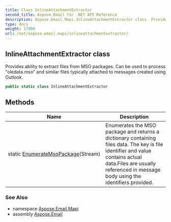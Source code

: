 ```yaml
---
title: Class InlineAttachmentExtractor
second_title: Aspose.Email for .NET API Reference
description: Aspose.Email.Mapi.InlineAttachmentExtractor class. Provides ability to extract files from MSO packages. Can be used to process oledata.mso and similar files typically attached to messages created using Outlook
type: docs
weight: 17900
url: /net/aspose.email.mapi/inlineattachmentextractor/
---
```

## InlineAttachmentExtractor class

Provides ability to extract files from MSO packages. Can be used to process "oledata.mso" and similar files typically attached to messages created using Outlook.

```csharp
public static class InlineAttachmentExtractor
```

## Methods

| Name | Description |
| --- | --- |
| static [EnumerateMsoPackage](../../aspose.email.mapi/inlineattachmentextractor/enumeratemsopackage/)(Stream) | Enumerates the MSO package and returns a dictionary containing files data. The key is file identifier and value contains actual data.Files are usually referenced in message body using the identifiers provided. |

### See Also

* namespace [Aspose.Email.Mapi](../../aspose.email.mapi/)
* assembly [Aspose.Email](../../)



